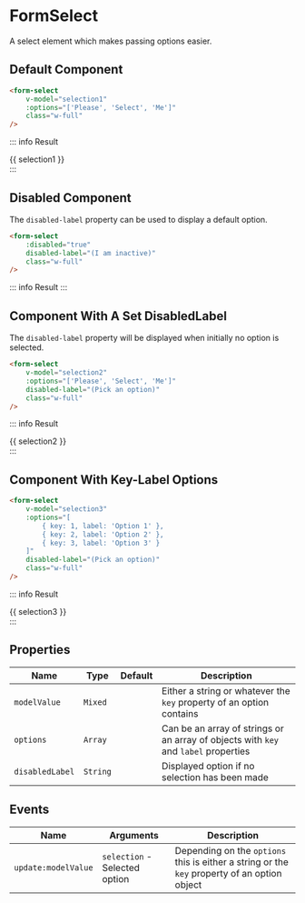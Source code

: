 <script setup>
    import FormSelect from "../src/components/form-select.vue"
    import { ref } from "vue"
    const options = []
    const selection1 = ref(null)
    const selection2 = ref(null)
    const selection3 = ref(null)
</script>

# FormSelect

A select element which makes passing options easier.

## Default Component
```html
<form-select
    v-model="selection1"
    :options="['Please', 'Select', 'Me']"
    class="w-full"
/>
```
::: info Result
<div class="flex items-center space-x-4"><form-select v-model="selection1" :options="['Please', 'Select', 'Me']" class="w-full" /><span class="inline-block w-24">{{ selection1 }}</span></div>
:::

## Disabled Component
The `disabled-label` property can be used to display a default option.
```html
<form-select
    :disabled="true"
    disabled-label="(I am inactive)"
    class="w-full"
/>
```
::: info Result
<form-select class="w-full" :disabled="true" disabled-label="(I am inactive)" />
:::

## Component With A Set DisabledLabel
The `disabled-label` property will be displayed when initially no option is selected.
```html
<form-select
    v-model="selection2"
    :options="['Please', 'Select', 'Me']"
    disabled-label="(Pick an option)"
    class="w-full"
/>
```
::: info Result
<div class="flex items-center space-x-4"><form-select v-model="selection2" :options="['Please', 'Select', 'Me']" disabled-label="(Pick an option)" class="w-full" /><span class="inline-block w-24">{{ selection2 }}</span></div>
:::

## Component With Key-Label Options
```html
<form-select
    v-model="selection3"
    :options="[
        { key: 1, label: 'Option 1' },
        { key: 2, label: 'Option 2' },
        { key: 3, label: 'Option 3' }
    ]"
    disabled-label="(Pick an option)"
    class="w-full"
/>
```
::: info Result
<div class="flex items-center space-x-4"><form-select v-model="selection3" :options="[{ key: 1, label: 'Option 1' },{ key: 2, label: 'Option 2' },{ key: 3, label: 'Option 3' }]" disabled-label="(Pick an option)" class="w-full" /><span class="inline-block w-24">{{ selection3 }}</span></div>
:::

## Properties
| Name            | Type     | Default | Description                                                                         |
|-----------------|----------|---------|-------------------------------------------------------------------------------------|
| `modelValue`    | `Mixed`  |         | Either a string or whatever the `key` property of an option contains                |
| `options`       | `Array`  |         | Can be an array of strings or an array of objects with `key` and `label` properties |
| `disabledLabel` | `String` |         | Displayed option if no selection has been made                                      |


## Events
| Name                | Arguments                     | Description                                                                                  |
|---------------------|-------------------------------|----------------------------------------------------------------------------------------------|
| `update:modelValue` | `selection` - Selected option | Depending on the `options` this is either a string or the `key` property of an option object |
